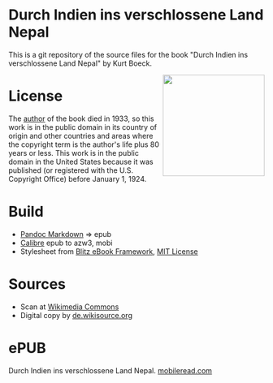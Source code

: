 # Durch Indien ins verschlossene Land Nepal

This is a git repository of the source files for the book "Durch Indien ins verschlossene Land Nepal" by Kurt Boeck.

<img align="right" height="200" src="https://user-images.githubusercontent.com/13177792/193356550-d66e56f4-7b7e-4c03-ae9d-b1b599bcfedb.jpg">

# License
The [author](https://de.wikipedia.org/wiki/Kurt_Boeck) of the book died in 1933,
so this work is in the public domain in
its country of origin and other countries and areas where the
copyright term is the author's life plus 80 years or less.
This work is in the public domain in the United States because it was
published (or registered with the U.S. Copyright Office)
before January 1, 1924.

# Build
* [Pandoc Markdown](https://pandoc.org/MANUAL.html#pandocs-markdown) => epub
* [Calibre](https://calibre-ebook.com/) epub to azw3, mobi
* Stylesheet from [Blitz eBook Framework](https://friendsofepub.github.io/Blitz/), [MIT License](https://github.com/FriendsOfEpub/Blitz/blob/master/LICENSE)

# Sources
* Scan at [Wikimedia Commons](https://commons.wikimedia.org/wiki/File:Durch_Indien_ins_verschlossene_Land_Nepal.pdf)
* Digital copy by [de.wikisource.org](https://de.wikisource.org/wiki/Durch_Indien_ins_verschlossene_Land_Nepal)

# ePUB
Durch Indien ins verschlossene Land Nepal. [mobileread.com](https://www.mobileread.com/forums/showthread.php?t=336319)